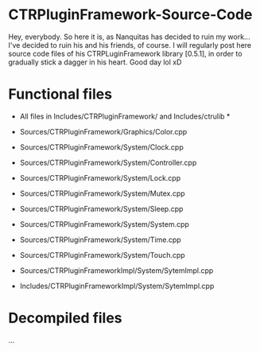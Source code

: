 # CTRPluginFramework-Source-Code
Hey, everybody. So here it is, as Nanquitas has decided to ruin my work... I've decided to ruin his and his friends, of course. I will regularly post here source code files of his CTRPLuginFramework library [0.5.1], in order to gradually stick a dagger in his heart. Good day lol xD

# Functional files

* All files in Includes/CTRPluginFramework/ and Includes/ctrulib *

- Sources/CTRPluginFramework/Graphics/Color.cpp
- Sources/CTRPluginFramework/System/Clock.cpp
- Sources/CTRPluginFramework/System/Controller.cpp
- Sources/CTRPluginFramework/System/Lock.cpp
- Sources/CTRPluginFramework/System/Mutex.cpp
- Sources/CTRPluginFramework/System/Sleep.cpp
- Sources/CTRPluginFramework/System/System.cpp
- Sources/CTRPluginFramework/System/Time.cpp
- Sources/CTRPluginFramework/System/Touch.cpp

- Sources/CTRPluginFrameworkImpl/System/SytemImpl.cpp
- Includes/CTRPluginFrameworkImpl/System/SytemImpl.cpp

# Decompiled files
...
